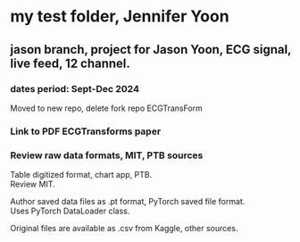 # my test folder, Jennifer Yoon  
## jason branch, project for Jason Yoon, ECG signal, live feed, 12 channel.  
### dates period: Sept-Dec 2024   

Moved to new repo, delete fork repo ECGTransForm

### Link to PDF ECGTransforms paper  

### Review raw data formats, MIT, PTB sources  

Table digitized format, chart app, PTB.  
Review MIT.  

Author saved data files as .pt format, PyTorch saved file format.  
Uses PyTorch DataLoader class.  

Original files are available as .csv  from Kaggle, other sources.  
